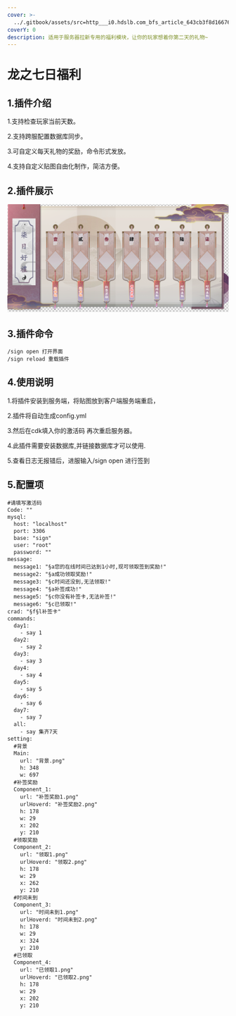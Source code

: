 ```yaml
---
cover: >-
  ../.gitbook/assets/src=http___i0.hdslb.com_bfs_article_643cb3f8d166763b7f2ea894adeffe7b93301acb.jpg&refer=http___i0.hdslb.jpg
coverY: 0
description: 适用于服务器拉新专用的福利模块，让你的玩家想着你第二天的礼物~
---
```


# 龙之七日福利

## 1.插件介绍 <a href="#1.-cha-jian-jie-shao" id="1.-cha-jian-jie-shao"></a>

1.支持检查玩家当前天数。

2.支持跨服配置数据库同步。

3.可自定义每天礼物的奖励，命令形式发放。

4.支持自定义贴图自由化制作，简洁方便。

## 2.插件展示 <a href="#2.-cha-jian-zhan-shi" id="2.-cha-jian-zhan-shi"></a>

![](<../.gitbook/assets/image (10).png>)

## 3.插件命令 <a href="#3.-cha-jian-ming-ling" id="3.-cha-jian-ming-ling"></a>

```
/sign open 打开界面
/sign reload 重载插件
```

## 4.使用说明 <a href="#4.-shi-yong-shuo-ming" id="4.-shi-yong-shuo-ming"></a>



1.将插件安装到服务端，将贴图放到客户端服务端重启，

2.插件将自动生成config.yml

3.然后在cdk填入你的激活码 再次重启服务器。

4.此插件需要安装数据库,并链接数据库才可以使用.

5.查看日志无报错后，进服输入/sign open 进行签到

## 5.配置项 <a href="#5.-pei-zhi-xiang" id="5.-pei-zhi-xiang"></a>

```
#请填写激活码
Code: ""
mysql:
  host: "localhost"
  port: 3306
  base: "sign"
  user: "root"
  password: ""
message:
  message1: "§a您的在线时间已达到1小时,现可领取签到奖励!"
  message2: "§a成功领取奖励!"
  message3: "§c时间还没到,无法领取!"
  message4: "§a补签成功!"
  message5: "§c你没有补签卡,无法补签!"
  message6: "§c已领取!"
crad: "§f§l补签卡"
commands:
  day1:
    - say 1
  day2:
    - say 2
  day3:
    - say 3
  day4:
    - say 4
  day5:
    - say 5
  day6:
    - say 6
  day7:
    - say 7
  all:
    - say 集齐7天
setting:
  #背景
  Main:
    url: "背景.png"
    h: 348
    w: 697
  #补签奖励
  Component_1:
    url: "补签奖励1.png"
    urlHoverd: "补签奖励2.png"
    h: 178
    w: 29
    x: 202
    y: 210
  #领取奖励
  Component_2:
    url: "领取1.png"
    urlHoverd: "领取2.png"
    h: 178
    w: 29
    x: 262
    y: 210
  #时间未到
  Component_3:
    url: "时间未到1.png"
    urlHoverd: "时间未到2.png"
    h: 178
    w: 29
    x: 324
    y: 210
  #已领取
  Component_4:
    url: "已领取1.png"
    urlHoverd: "已领取2.png"
    h: 178
    w: 29
    x: 202
    y: 210
```

